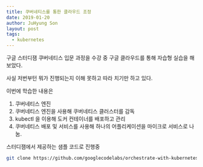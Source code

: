 ```yaml
---
title: 쿠버네티스를 통한 클라우드 조정
date: 2019-01-20
author: JuHyung Son
layout: post
tags:
  - kubernetes
---
```


구글 스터디잼 쿠버네티스 입문 과정을 수강 중
구글 클라우드를 통해 자습형 실습을 해보았다.

사실 저번부턴 뭐가 진행되는지 이해 못하고 따라 치기만 하고 있다.

이번에 학습한 내용은
1. 쿠버네티스 엔진
2. 쿠버네티스 엔진을 사용해 쿠버네티스 클러스터를 감독
3. kubectl 을 이용해 도커 컨테이너를 배포하고 관리
4. 쿠버네티스 배포 및 서비스를 사용해 하나의 어플리케이션을 마이크로 서비스로 나눔.

스터디잼에서 제공하는 샘플 코드로 진행중
```bash
git clone https://github.com/googlecodelabs/orchestrate-with-kubernetes.git
```

